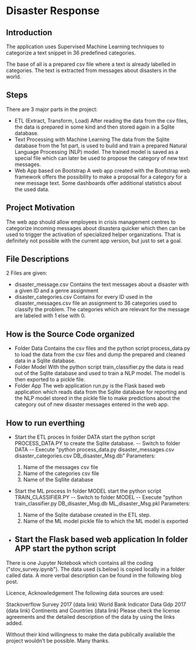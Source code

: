 # Disaster Response 

## Introduction

The application uses Supervised Machine Learning techniques to categorize a text snippet in 36 predefined categories. 

The base of all is a prepared csv file where a text is already labelled in categories. The text is extracted from messages about disasters in the world. 

## Steps
There are 3 major parts in the project: 
- ETL (Extract, Transform, Load)
  After reading the data from the csv files, the data is prepared in some kind and then stored again in a Sqlite database. 
- Text Processing with Machine Learning 
  The data from the Sqlite database from the 1st part, is used to build and train a prepared Natural Language Processing (NLP) model. 
  The trained model is saved as a special file which can later be used to propose the category of new text messages.
- Web App based on Bootstrap
  A web app created with the Bootstrap web framework offers the possibility to make a proposal for a category for a new message text. 
  Some dashboards offer additional statistics about the used data.

## Project Motivation
The web app should allow employees in crisis management centres to categorize incoming messages about disastera quicker which then can be used to trigger the activation of specialized helper organizations. 
That is definitely not possible with the current app version, but just to set a goal. 

## File Descriptions
2 Files are given:
- disaster_message.csv
  Contains the text messages about a disaster with a given ID and a genre assignment
- disaster_categories.csv 
  Contains for every ID used in the disaster_messages.csv file an assignment to 36 categories used to classify the problem. 
  The categories which are relevant for the message are labeled with 1 else with 0. 
  
## How is the Source Code organized
- Folder Data
  Contains the csv files and the python script process_data.py to load the data from the csv files and 
  dump the prepared and cleaned data in a Sqlite database.
- Folder Model
  With the python script train_classifier.py the data is read out of the Sqlite database and used to train a NLP model. 
  The model is then exported to a pickle file.
- Folder App
  The web application run.py is the Flask based web application which reads data from the Sqlite database for reporting and
  the NLP model stored in the pickle file to make predictions about the category out of new disaster messages entered in the web app. 
  
## How to run everthing
- Start the ETL proces 
  In folder DATA start the python script PROCESS_DATA.PY to create the Sqlite database.
  -- Switch to folder DATA 
  -- Execute "python process_data.py disaster_messages.csv disaster_categories.csv DB_disaster_Msg.db"
     Parameters: 
     1. Name of the messages csv file
     2. Name of the categories csv file
     3. Name of the Sqllite database
- Start the ML process
  In folder MODEL start the python script TRAIN_CLASSIFIER.PY 
  -- Switch to folder MODEL
  -- Execute "python train_classifier.py DB_disaster_Msg.db ML_disaster_Msg.pkl
     Parameters:
     1. Name of the Sqlite database created in the ETL step. 
     2. Name of the ML model pickle file to which the ML model is exported

- Start the Flask based web application 
  In folder APP start the python script 
  - 
There is one Jupyter Notebook which contains all the coding ("stov_survey.ipynb"). The data used (s.below) is copied locally in a folder called data.
A more verbal description can be found in the following blog post.

Licence, Acknowledgement
The following data sources are used:

Stackoverflow Survey 2017 (data link)
World Bank Indicator Data Gdp 2017 (data link)
Continents and Countries (data link)
Please check the license agreements and the detailed description of the data by using the links added.

Without their kind willingness to make the data publically available the project wouldn’t be possible. Many thanks.
